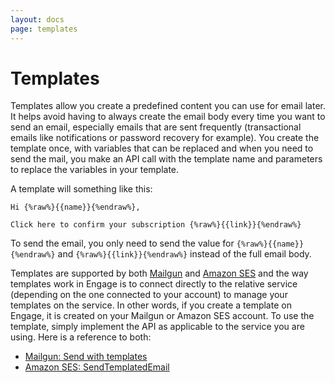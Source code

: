 ```yaml
---
layout: docs
page: templates
---
```

# Templates

Templates allow you create a predefined content you can use for email later. It helps avoid having to always create the email body every time you want to send an email, especially emails that are sent frequently (transactional emails like notifications or password recovery for example). You create the template once, with variables that can be replaced and when you need to send the mail, you make an API call with the template name and parameters to replace the variables in your template.

A template will something like this:

```text
Hi {%raw%}{{name}}{%endraw%},

Click here to confirm your subscription {%raw%}{{link}}{%endraw%}
```

To send the email, you only need to send the value for `{%raw%}{{name}}{%endraw%}` and `{%raw%}{{link}}{%endraw%}` instead of the full email body. 

Templates are supported by both [Mailgun](https://documentation.mailgun.com/en/latest/user_manual.html#templates) and [Amazon SES](https://aws.amazon.com/blogs/messaging-and-targeting/introducing-email-templates-and-bulk-sending/) and the way templates work in Engage is to connect directly to the relative service (depending on the one connected to your account) to manage your templates on the service. In other words, if you create a template on Engage, it is created on your Mailgun or Amazon SES account. To use the template, simply implement the API as applicable to the service you are using. Here is a reference to both:

- [Mailgun: Send with templates](https://documentation.mailgun.com/en/latest/user_manual.html#templates)
- [Amazon SES: SendTemplatedEmail](https://docs.aws.amazon.com/ses/latest/APIReference/API_SendTemplatedEmail.html)
